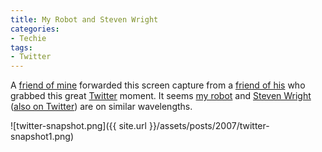 ```yaml
---
title: My Robot and Steven Wright
categories:
- Techie
tags:
- Twitter
---
```


A [friend of mine](http://www.jimbernard.net/) forwarded this screen capture from a [friend of his](http://www.lapoint.net/) who grabbed this great [Twitter](http://twitter.com/) moment. It seems [my robot](/thingelstad/introducing-my-robot) and [Steven Wright](http://www.stevenwright.com/) ([also on Twitter](http://twitter.com/stevenwright)) are on similar wavelengths.


![twitter-snapshot.png]({{ site.url }}/assets/posts/2007/twitter-snapshot1.png)
